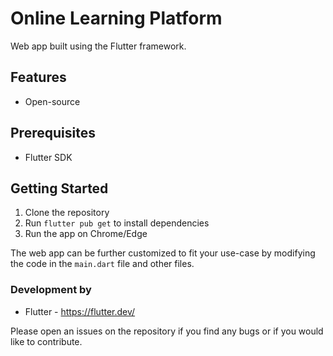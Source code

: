 # Online Learning Platform

Web app built using the Flutter framework.

## Features

- Open-source

## Prerequisites

- Flutter SDK

## Getting Started

1. Clone the repository
2. Run `flutter pub get` to install dependencies
3. Run the app on Chrome/Edge

The web app can be further customized to fit your use-case by modifying the code in the `main.dart` file and other files.

### Development by

- Flutter - https://flutter.dev/

Please open an issues on the repository if you find any bugs or if you would like to contribute.

